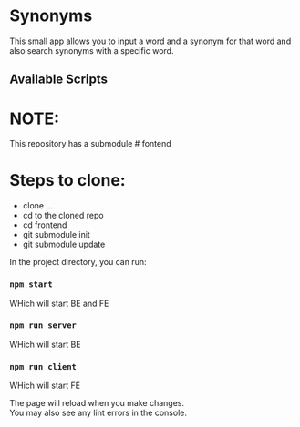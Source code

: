 # Synonyms
This small app allows you to input a word and a synonym for that word and also search synonyms with a specific word.
## Available Scripts

# NOTE:
This repository has a submodule # fontend
# Steps to clone:
- clone ...
- cd to the cloned repo
- cd frontend
- git submodule init
- git submodule update

In the project directory, you can run:

### `npm start`
WHich will start BE and FE

### `npm run server`
WHich will start BE

### `npm run client`
WHich will start FE

The page will reload when you make changes.\
You may also see any lint errors in the console.
